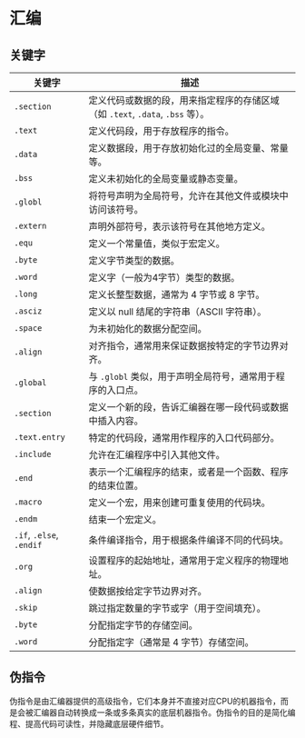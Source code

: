 # 汇编
## 关键字
| **关键字**         | **描述**                                                 |
|-------------------|----------------------------------------------------------|
| `.section`        | 定义代码或数据的段，用来指定程序的存储区域（如 `.text`, `.data`, `.bss` 等）。 |
| `.text`           | 定义代码段，用于存放程序的指令。                         |
| `.data`           | 定义数据段，用于存放初始化过的全局变量、常量等。         |
| `.bss`            | 定义未初始化的全局变量或静态变量。                       |
| `.globl`          | 将符号声明为全局符号，允许在其他文件或模块中访问该符号。 |
| `.extern`         | 声明外部符号，表示该符号在其他地方定义。                 |
| `.equ`            | 定义一个常量值，类似于宏定义。                           |
| `.byte`           | 定义字节类型的数据。                                     |
| `.word`           | 定义字（一般为4字节）类型的数据。                         |
| `.long`           | 定义长整型数据，通常为 4 字节或 8 字节。                  |
| `.asciz`          | 定义以 null 结尾的字符串（ASCII 字符串）。               |
| `.space`          | 为未初始化的数据分配空间。                               |
| `.align`          | 对齐指令，通常用来保证数据按特定的字节边界对齐。         |
| `.global`         | 与 `.globl` 类似，用于声明全局符号，通常用于程序的入口点。 |
| `.section`        | 定义一个新的段，告诉汇编器在哪一段代码或数据中插入内容。 |
| `.text.entry`     | 特定的代码段，通常用作程序的入口代码部分。               |
| `.include`        | 允许在汇编程序中引入其他文件。                           |
| `.end`            | 表示一个汇编程序的结束，或者是一个函数、程序的结束位置。 |
| `.macro`          | 定义一个宏，用来创建可重复使用的代码块。                  |
| `.endm`           | 结束一个宏定义。                                         |
| `.if`, `.else`, `.endif` | 条件编译指令，用于根据条件编译不同的代码块。      |
| `.org`            | 设置程序的起始地址，通常用于定义程序的物理地址。         |
| `.align`          | 使数据按给定字节边界对齐。                               |
| `.skip`           | 跳过指定数量的字节或字（用于空间填充）。                 |
| `.byte`           | 分配指定字节的存储空间。                                 |
| `.word`           | 分配指定字（通常是 4 字节）存储空间。                     |

## 伪指令
伪指令是由汇编器提供的高级指令，它们本身并不直接对应CPU的机器指令，而是会被汇编器自动转换成一条或多条真实的底层机器指令。伪指令的目的是简化编程、提高代码可读性，并隐藏底层硬件细节。

